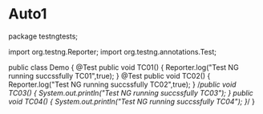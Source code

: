 # Auto1
package testngtests;

import org.testng.Reporter;
import org.testng.annotations.Test;

public class Demo {
@Test
public void TC01() {
	Reporter.log("Test NG running succssfully TC01",true);
}
@Test
public void TC02() {
	Reporter.log("Test NG running succssfully TC02",true);
}
/*public void TC03() {
	System.out.println("Test NG running succssfully TC03");
}
public void TC04() {
	System.out.println("Test NG running succssfully TC04");
}*/
}
